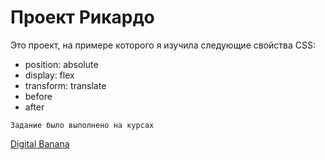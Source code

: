 # Проект Рикардо
Это проект, на примере которого я изучила следующие свойства CSS:

* position: absolute
* display: flex
* transform: translate
* before
* after

```
Задание было выполнено на курсах 
```
[Digital Banana](https://digital-banana.ru)